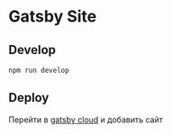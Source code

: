 # Gatsby Site

## Develop

```shell
npm run develop
```

## Deploy

Перейти в [gatsby cloud](https://www.gatsbyjs.com/dashboard/sites) и добавить сайт
